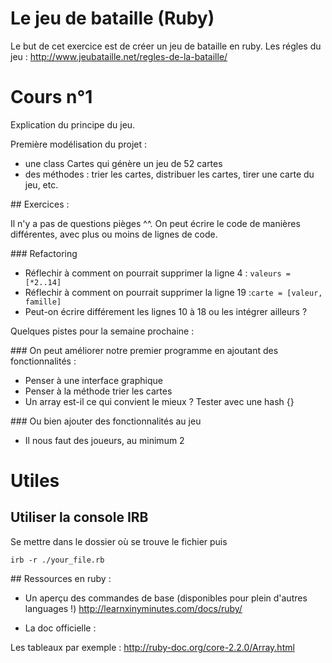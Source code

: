 # Le jeu de bataille (Ruby)


Le but de cet exercice est de créer un jeu de bataille en ruby.
Les régles du jeu : http://www.jeubataille.net/regles-de-la-bataille/


# Cours n°1

Explication du principe du jeu.

Première modélisation du projet :

- une class Cartes qui génère un jeu de 52 cartes
- des méthodes : trier les cartes, distribuer les cartes, tirer une carte du jeu, etc.


## Exercices :

Il n'y a pas de questions pièges ^^. On peut écrire le code de manières différentes, avec plus ou moins de lignes de code.

### Refactoring

- Réflechir à comment on pourrait supprimer la ligne 4 : `valeurs = [*2..14]`
- Réflechir à comment on pourrait supprimer la ligne 19 :`carte = [valeur, famille]`
- Peut-on écrire différement les lignes 10 à 18 ou les intégrer ailleurs ?

Quelques pistes pour la semaine prochaine :

### On peut améliorer notre premier programme en ajoutant des fonctionnalités :
- Penser à une interface graphique
- Penser à la méthode trier les cartes
- Un array est-il ce qui convient le mieux ? Tester avec une hash {}

### Ou bien ajouter des fonctionnalités au jeu 
- Il nous faut des joueurs, au minimum 2


# Utiles

## Utiliser la console IRB

Se mettre dans le dossier où se trouve le fichier puis

`irb -r ./your_file.rb`


## Ressources en ruby :

- Un aperçu des commandes de base (disponibles pour plein d'autres languages !) http://learnxinyminutes.com/docs/ruby/

- La doc officielle :

Les tableaux par exemple : http://ruby-doc.org/core-2.2.0/Array.html
